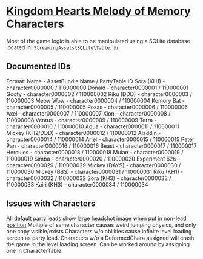 # [Kingdom Hearts Melody of Memory](index.md) Characters

Most of the game logic is able to be manipulated using a SQLite database located in: `StreamingAssets\SQLite\Table.db`

## Documented IDs

Format: Name - AssetBundle Name / PartyTable ID 
Sora (KH1) - character0000000 / 110000000 
Donald - character0000001 / 110000001
Goofy - character0000002 / 110000002
Riku (DDD) - character0000003 / 110000003
Meow Wow - character0000004 / 110000004
Komory Bat - character0000005 /  110000005
Roxas - character0000006 / 110000006
Axel - character0000007 / 110000007
Xion - character0000008 / 110000008
Ventus - character0000009 / 110000009
Terra - character0000010 / 110000010
Aqua - character0000011 / 110000011
Mickey (KH2/DDD) - character0000012 / 110000012
Aladdin - character0000014 / 110000014
Ariel - character0000015 / 110000015
Peter Pan - character0000016 /  110000016
Beast - character0000017 / 110000017
Hercules - character0000018 / 110000018
Mulan - character0000019 / 110000019
Simba - character0000020 / 110000020
Experiment 626 - character0000029 / 110000029
Mickey (DAYS) - character0000030 / 110000030
Mickey (BBS) - character0000031 / 110000031
Riku (KH1) - character0000032 / 110000032
Sora (KH3) - character0000033 / 110000033
Kairi (KH3) - character0000034 / 110000034

## Issues with Characters

[All default party leads show large headshot image when put in non-lead position](https://i.imgur.com/z7n5PUx.jpg)
Multiple of same character causes weird jumping physics, and only one copy visible/exists
Characters w/o abilities cause infinite level loading screen as party lead.
Characters w/o a DeformedChara assigned will crash the game in the level loading screen. Can be worked around by assigning one in CharacterTable.